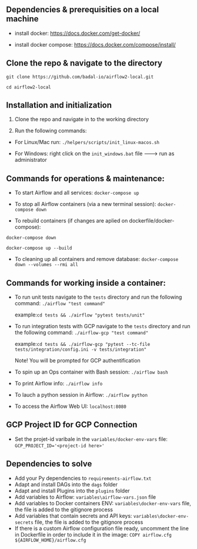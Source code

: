 
## Dependencies & prerequisities on a local machine ##
- install docker: https://docs.docker.com/get-docker/

- install docker compose: https://docs.docker.com/compose/install/

## Clone the repo & navigate to the directory

`git clone https://github.com/badal-io/airflow2-local.git`

`cd airflow2-local`


## Installation and initialization ##
1. Clone the repo and navigate in to the working directory

2. Run the following commands:

  - For Linux/Mac run:  `./helpers/scripts/init_linux-macos.sh`

  - For Windows:  right click on the `init_windows.bat` file  ---> run as administrator


## Commands for operations & maintenance: ##
- To start Airflow and all services:
`docker-compose up`

- To stop all Airflow containers (via a new terminal session):
`docker-compose down`

- To rebuild containers (if changes are aplied on dockerfile/docker-compose):

`docker-compose down`

`docker-compose up --build`

- To cleaning up all containers and remove database:
`docker-compose down --volumes --rmi all`


## Commands for working inside a container: ###
- To run unit tests navigate to the `tests` directory and run the following command:
`./airflow "test command"`

    example:`cd tests && ./airflow "pytest tests/unit"`

- To run integration tests with GCP navigate to the `tests` directory and run the following command:
`./airflow-gcp "test command"`

    example:`cd tests && ./airflow-gcp "pytest --tc-file tests/integration/config.ini -v tests/integration"`

  Note! You will be prompted for GCP authentification

- To spin up an Ops container with Bash session:
`./airflow bash`

- To print Airflow info:
`./airflow info`

- To lauch a python session in Airflow:
`./airflow python`

- To access the Airflow Web UI:
`localhost:8080`


## GCP Project ID for GCP Connection ###
- Set the projet-id varibale in the `variables/docker-env-vars` file:
`GCP_PROJECT_ID='<project-id here>'`


## Dependencies to solve ##
  - Add your Py dependencies to `requirements-airflow.txt`
  - Adapt and install DAGs into the `dags` folder
  - Adapt and install Plugins into the `plugins` folder
  - Add variables to Airflow:  `variables\airflow-vars.json` file
  - Add variables to Docker containers ENV: `variables\docker-env-vars` file, the file is added to the gitignore process
  - Add variables that contain secrets and API keys: `variables\docker-env-secrets` file, the file is added to the gitignore process
  - If there is a custom Airflow configuration file ready, uncomment the line in Dockerfile in order to include it in the image: `COPY airflow.cfg ${AIRFLOW_HOME}/airflow.cfg`
